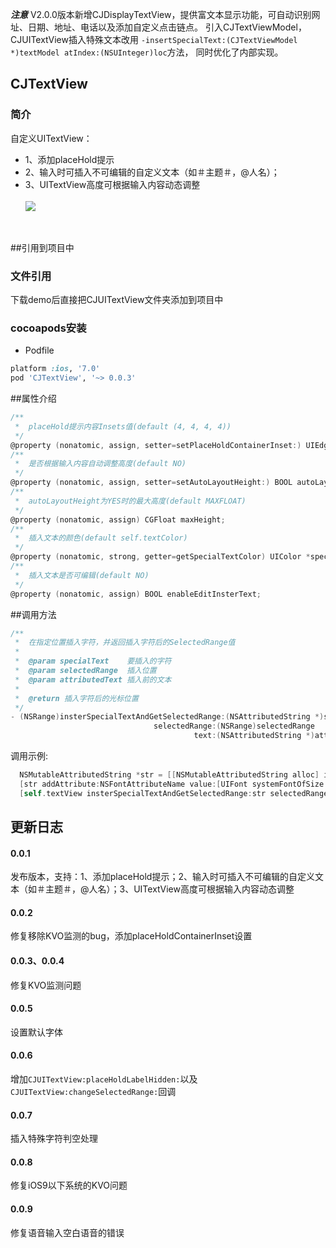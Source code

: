 ***注意***
V2.0.0版本新增CJDisplayTextView，提供富文本显示功能，可自动识别网址、日期、地址、电话以及添加自定义点击链点。
引入CJTextViewModel，CJUITextView插入特殊文本改用
`-insertSpecialText:(CJTextViewModel *)textModel atIndex:(NSUInteger)loc`方法，
同时优化了内部实现。


## CJTextView
### 简介
自定义UITextView：
* 1、添加placeHold提示
* 2、输入时可插入不可编辑的自定义文本（如＃主题＃，@人名）；
* 3、UITextView高度可根据输入内容动态调整<br/><br/>
![](http://7xnrwl.com1.z0.glb.clouddn.com/textView.gif)
<br />

##引用到项目中
### 文件引用
下载demo后直接把CJUITextView文件夹添加到项目中
<br />
### cocoapods安装
* Podfile<br/>
```ruby
platform :ios, '7.0'
pod 'CJTextView', '~> 0.0.3'
```

##属性介绍
```objective-c
/**
 *  placeHold提示内容Insets值(default (4, 4, 4, 4))
 */
@property (nonatomic, assign, setter=setPlaceHoldContainerInset:) UIEdgeInsets placeHoldContainerInset;
/**
 *  是否根据输入内容自动调整高度(default NO)
 */
@property (nonatomic, assign, setter=setAutoLayoutHeight:) BOOL autoLayoutHeight;
/**
 *  autoLayoutHeight为YES时的最大高度(default MAXFLOAT)
 */
@property (nonatomic, assign) CGFloat maxHeight;
/**
 *  插入文本的颜色(default self.textColor)
 */
@property (nonatomic, strong, getter=getSpecialTextColor) UIColor *specialTextColor;
/**
 *  插入文本是否可编辑(default NO)
 */
@property (nonatomic, assign) BOOL enableEditInsterText;
```

##调用方法
  ```objective-c
  /**
   *  在指定位置插入字符，并返回插入字符后的SelectedRange值
   *
   *  @param specialText    要插入的字符
   *  @param selectedRange  插入位置
   *  @param attributedText 插入前的文本
   *
   *  @return 插入字符后的光标位置
   */
  - (NSRange)insterSpecialTextAndGetSelectedRange:(NSAttributedString *)specialText
                                  selectedRange:(NSRange)selectedRange
                                           text:(NSAttributedString *)attributedText;
  ```
  调用示例:
  ```objective-c
    NSMutableAttributedString *str = [[NSMutableAttributedString alloc] initWithString:@"#插入文本#"];
    [str addAttribute:NSFontAttributeName value:[UIFont systemFontOfSize:16] range:NSMakeRange(0, str.length)];
    [self.textView insterSpecialTextAndGetSelectedRange:str selectedRange:self.textView.selectedRange text:self.textView.attributedText];
  ```

## 更新日志
#### 0.0.1
发布版本，支持：1、添加placeHold提示；2、输入时可插入不可编辑的自定义文本（如＃主题＃，@人名）；3、UITextView高度可根据输入内容动态调整

#### 0.0.2
修复移除KVO监测的bug，添加placeHoldContainerInset设置

#### 0.0.3、0.0.4
修复KVO监测问题

#### 0.0.5
设置默认字体

#### 0.0.6
增加`CJUITextView:placeHoldLabelHidden:`以及`CJUITextView:changeSelectedRange:`回调

#### 0.0.7
插入特殊字符判空处理

#### 0.0.8
修复iOS9以下系统的KVO问题

#### 0.0.9
修复语音输入空白语音的错误
